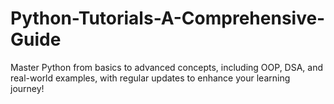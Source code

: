 # Python-Tutorials-A-Comprehensive-Guide
Master Python from basics to advanced concepts, including OOP, DSA, and real-world examples, with regular updates to enhance your learning journey!
